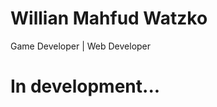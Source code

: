 <!-- About me -->
<link rel="stylesheet" href="./style.css">
<h1>Willian Mahfud Watzko</h1>


<p>Game Developer | Web Developer</p>

<!-- Engines -->

<!-- Languages -->

<!-- Technologies -->

<h1>In development...</h1>

